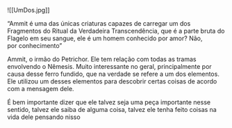 ![[UmDos.jpg]]

“Ammit é uma das únicas criaturas capazes de carregar um dos Fragmentos do Ritual da Verdadeira Transcendência, que é a parte bruta do Flagelo em seu sangue, ele é um homem conhecido por amor? Não, por conhecimento”

Ammit, o irmão do Petrichor. Ele tem relação com todas as tramas envolvendo o Nêmesis. Muito interessante no geral, principalmente por causa desse ferro fundido, que na verdade se refere a um dos elementos. Ele utilizou um desses elementos para descobrir certas coisas de acordo com a mensagem dele.

É bem importante dizer que ele talvez seja uma peça importante nesse sentido, talvez ele saiba de alguma coisa, talvez ele tenha feito coisas na vida dele pensando nisso